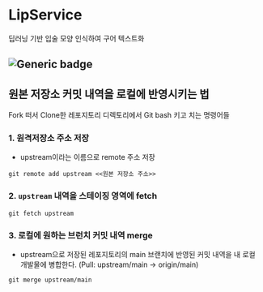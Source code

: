 # LipService
딥러닝 기반 입술 모양 인식하여 구어 텍스트화

![Generic badge](https://img.shields.io/badge/lastupdate-210424-skyblue.svg)
---

## 원본 저장소 커밋 내역을 로컬에 반영시키는 법

Fork 떠서 Clone한 레포지토리 디렉토리에서 Git bash 키고 치는 명령어들

### 1. 원격저장소 주소 저장

- upstream이라는 이름으로 remote 주소 저장

`git remote add upstream <<원본 저장소 주소>>`

### 2. `upstream` 내역을 스테이징 영역에 fetch

`git fetch upstream`

### 3. 로컬에 원하는 브런치 커밋 내역 merge

- upstream으로 저장된 레포지토리의 main 브랜치에 반영된 커밋 내역을 내 로컬 개발물에 병합한다. (Pull: upstream/main -> origin/main)

`git merge upstream/main`
